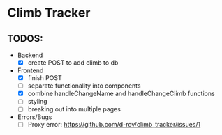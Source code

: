 # Climb Tracker

## TODOS:

* Backend
  - [x] create POST to add climb to db

* Frontend
  - [x] finish POST
  - [ ] separate functionality into components
  - [x] combine handleChangeName and handleChangeClimb functions
  - [ ] styling
  - [ ] breaking out into multiple pages

* Errors/Bugs
  - [ ] Proxy error: https://github.com/d-rov/climb_tracker/issues/1
